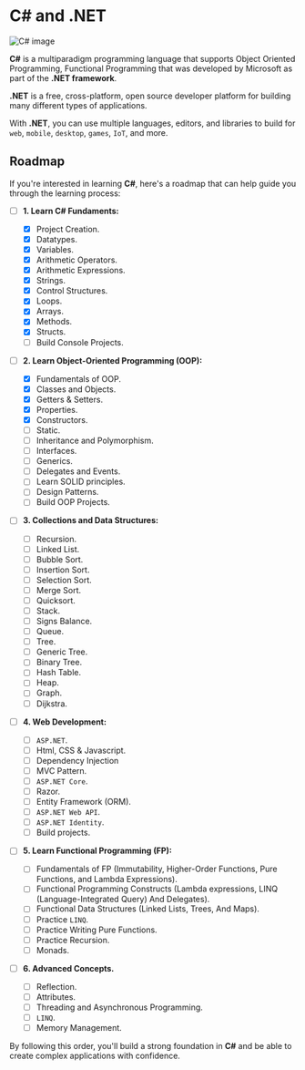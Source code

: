 # C# and .NET

![C# image](https://taswar.zeytinsoft.com/wp-content/uploads/2020/12/Csharp-MS-Dotnet.png)

**C#** is a multiparadigm programming language that supports Object Oriented Programming, Functional Programming that was developed by Microsoft as part of the **.NET framework**.

**.NET** is a free, cross-platform, open source developer platform for building many different types of applications.

With **.NET**, you can use multiple languages, editors, and libraries to build for `web`, `mobile`, `desktop`, `games`, `IoT`, and more.

## Roadmap

If you're interested in learning **C#**, here's a roadmap that can help guide you through the learning process:

-   [ ] **1. Learn C# Fundaments:**

    -   [x] Project Creation.
    -   [x] Datatypes.
    -   [x] Variables.
    -   [x] Arithmetic Operators.
    -   [x] Arithmetic Expressions.
    -   [x] Strings.
    -   [x] Control Structures.
    -   [x] Loops.
    -   [x] Arrays.
    -   [x] Methods.
    -   [x] Structs.
    -   [ ] Build Console Projects.

-   [ ] **2. Learn Object-Oriented Programming (OOP):**

    -   [x] Fundamentals of OOP.
    -   [x] Classes and Objects.
    -   [x] Getters & Setters.
    -   [x] Properties.
    -   [x] Constructors.
    -   [ ] Static.
    -   [ ] Inheritance and Polymorphism.
    -   [ ] Interfaces.
    -   [ ] Generics.
    -   [ ] Delegates and Events.
    -   [ ] Learn SOLID principles.
    -   [ ] Design Patterns.
    -   [ ] Build OOP Projects.

-   [ ] **3. Collections and Data Structures:**

    -   [ ] Recursion.
    -   [ ] Linked List.
    -   [ ] Bubble Sort.
    -   [ ] Insertion Sort.
    -   [ ] Selection Sort.
    -   [ ] Merge Sort.
    -   [ ] Quicksort.
    -   [ ] Stack.
    -   [ ] Signs Balance.
    -   [ ] Queue.
    -   [ ] Tree.
    -   [ ] Generic Tree.
    -   [ ] Binary Tree.
    -   [ ] Hash Table.
    -   [ ] Heap.
    -   [ ] Graph.
    -   [ ] Dijkstra.

-   [ ] **4. Web Development:**

    -   [ ] `ASP.NET`.
    -   [ ] Html, CSS & Javascript.
    -   [ ] Dependency Injection
    -   [ ] MVC Pattern.
    -   [ ] `ASP.NET Core`.
    -   [ ] Razor.
    -   [ ] Entity Framework (ORM).
    -   [ ] `ASP.NET Web API`.
    -   [ ] `ASP.NET Identity`.
    -   [ ] Build projects.

-   [ ] **5. Learn Functional Programming (FP):**

    -   [ ] Fundamentals of FP (Immutability, Higher-Order Functions, Pure Functions, and Lambda Expressions).
    -   [ ] Functional Programming Constructs (Lambda expressions, LINQ (Language-Integrated Query) And Delegates).
    -   [ ] Functional Data Structures (Linked Lists, Trees, And Maps).
    -   [ ] Practice `LINQ`.
    -   [ ] Practice Writing Pure Functions.
    -   [ ] Practice Recursion.
    -   [ ] Monads.

-   [ ] **6. Advanced Concepts.**

    -   [ ] Reflection.
    -   [ ] Attributes.
    -   [ ] Threading and Asynchronous Programming.
    -   [ ] `LINQ`.
    -   [ ] Memory Management.

By following this order, you'll build a strong foundation in **C#** and be able to create complex applications with confidence.
